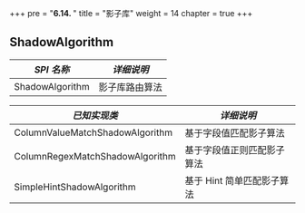 +++
pre = "<b>6.14. </b>"
title = "影子库"
weight = 14
chapter = true
+++

## ShadowAlgorithm

| *SPI 名称*       | *详细说明*   |
|---------------- |------------ |
| ShadowAlgorithm | 影子库路由算法 |

| *已知实现类*                      | *详细说明*              |
|-------------------------------- |----------------------- |
| ColumnValueMatchShadowAlgorithm | 基于字段值匹配影子算法     |
| ColumnRegexMatchShadowAlgorithm | 基于字段值正则匹配影子算法  |
| SimpleHintShadowAlgorithm    | 基于 Hint 简单匹配影子算法 |
